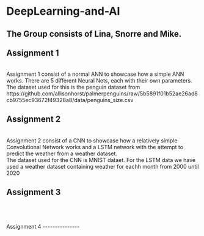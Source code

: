 # DeepLearning-and-AI 
The Group consists of Lina, Snorre and Mike. 
<br>
<br>
Assignment 1
---------------
<br> 
Assignment 1 consist of a normal ANN to showcase how a simple ANN works. There are 5 different Neural Nets, each with their own parameters.
<br> 
The dataset used for this is the penguin dataset from https://github.com/allisonhorst/palmerpenguins/raw/5b5891f01b52ae26ad8cb9755ec93672f49328a8/data/penguins_size.csv
<br>

Assignment 2
---------------
<br>
Assignment 2 consist of a CNN to showcase how a relatively simple Convolutional Network works and a LSTM network with the attempt to predict the weather from a weather dataset.
<br> 
The dataset used for the CNN is MNIST dataet. For the LSTM data we have used a weather dataset containing weather for eachh month from 2000 until 2020
<br>

Assignment 3
---------------

<br>
<br>
<br>
Assignment 4
---------------

